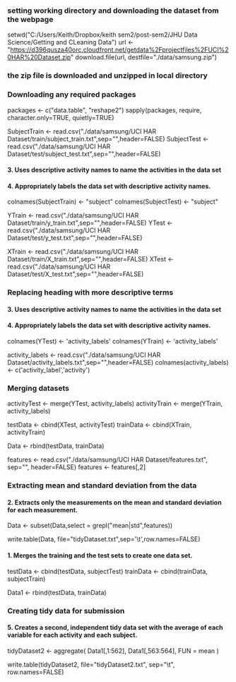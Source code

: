 ### setting working directory and downloading the dataset from the webpage
setwd("C:/Users/Keith/Dropbox/keith sem2/post-sem2/JHU Data Science/Getting and CLeaning Data")
url <- "https://d396qusza40orc.cloudfront.net/getdata%2Fprojectfiles%2FUCI%20HAR%20Dataset.zip"
download.file(url, destfile="./data/samsung.zip")

### the zip file is downloaded and unzipped in local directory

### Downloading any required packages

packages <- c("data.table", "reshape2")
sapply(packages, require, character.only=TRUE, quietly=TRUE)

SubjectTrain <- read.csv("./data/samsung/UCI HAR Dataset/train/subject_train.txt",sep="",header=FALSE)
SubjectTest <- read.csv("./data/samsung/UCI HAR Dataset/test/subject_test.txt",sep="",header=FALSE)

#### 3. Uses descriptive activity names to name the activities in the data set
#### 4. Appropriately labels the data set with descriptive activity names. 

colnames(SubjectTrain)  <- "subject"
colnames(SubjectTest)  <- "subject"

YTrain <- read.csv("./data/samsung/UCI HAR Dataset/train/y_train.txt",sep="",header=FALSE)
YTest <- read.csv("./data/samsung/UCI HAR Dataset/test/y_test.txt",sep="",header=FALSE)

XTrain <- read.csv("./data/samsung/UCI HAR Dataset/train/X_train.txt",sep="",header=FALSE)
XTest <- read.csv("./data/samsung/UCI HAR Dataset/test/X_test.txt",sep="",header=FALSE)


### Replacing heading with more descriptive terms

#### 3. Uses descriptive activity names to name the activities in the data set
#### 4. Appropriately labels the data set with descriptive activity names. 

colnames(YTest)  <- 'activity_labels'
colnames(YTrain)  <- 'activity_labels'

activity_labels  <- read.csv("./data/samsung/UCI HAR Dataset/activity_labels.txt",sep="",header=FALSE)
colnames(activity_labels)  <- c('activity_label','activity')

### Merging datasets

activityTest  <- merge(YTest, activity_labels)
activityTrain  <- merge(YTrain, activity_labels)

testData  <- cbind(XTest, activityTest)
trainData  <- cbind(XTrain, activityTrain)

Data <- rbind(testData, trainData)

features <- read.csv("./data/samsung/UCI HAR Dataset/features.txt", sep="", header=FALSE)
features <- features[,2]

### Extracting mean and standard deviation from the data

#### 2. Extracts only the measurements on the mean and standard deviation for each measurement. 

Data  <- subset(Data,select = grepl("mean|std",features))

write.table(Data, file="tidyDataset.txt",sep='\t',row.names=FALSE)

#### 1. Merges the training and the test sets to create one data set.

testData <- cbind(testData, subjectTest)
trainData <- cbind(trainData, subjectTrain)

Data1 <- rbind(testData, trainData)

### Creating tidy data for submission

#### 5. Creates a second, independent tidy data set with the average of each variable for each activity and each subject. 

tidyDataset2  <- aggregate( Data1[,1:562], Data1[,563:564], FUN = mean )

write.table(tidyDataset2, file="tidyDataset2.txt", sep="\t", row.names=FALSE)
